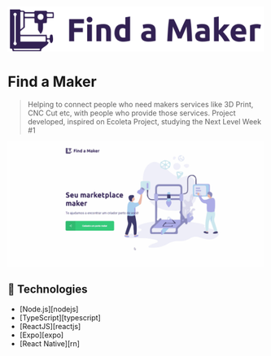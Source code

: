 <p align="center"><img src="https://raw.githubusercontent.com/ViniciusGambi/find-a-maker/master/web/src/assets/logo.svg"></p>

# Find a Maker
> Helping to connect people who need makers services like 3D Print, CNC Cut etc, with people who provide those services. Project developed, inspired on Ecoleta Project, studying the Next Level Week #1

<p align="center"><img src="https://github.com/ViniciusGambi/find-a-maker/blob/master/.github/web.gif?raw=true"></p>

## :rocket: Technologies

- [Node.js][nodejs]
- [TypeScript][typescript]
- [ReactJS][reactjs]
- [Expo][expo]
- [React Native][rn]




